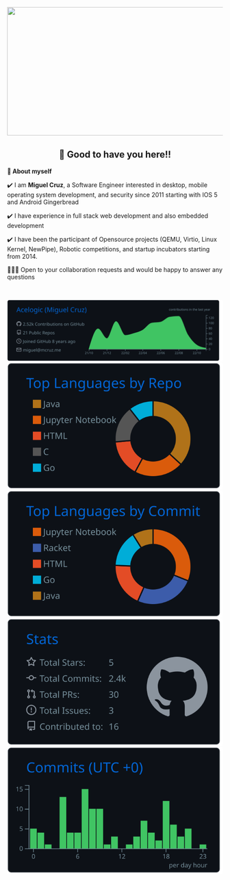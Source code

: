 
<img src="https://github.com/Acelogic/Acelogic/blob/master/Github.gif?raw=true" width="800" height="300"/>



<h2 align=center>👋 Good to have you here!!</h2>


<!--ABOUT ME CODE-->
**🌱 About myself**<br>

✔️ I am **Miguel Cruz**, a Software Engineer interested in desktop, mobile operating system development, and security since 2011 starting with IOS 5 and Android Gingerbread<br>

✔️ I have experience in full stack web development and also embedded development<br>

✔️ I have been the participant of Opensource projects (QEMU, Virtio, Linux Kernel, NewPipe), Robotic competitions, and startup incubators starting from 2014.

👨🏼‍💻 Open to your collaboration requests and would be happy to answer any questions

<br>

[![](https://raw.githubusercontent.com/Acelogic/Acelogic/master/profile-summary-card-output/github_dark/0-profile-details.svg)](https://github.com/vn7n24fzkq/github-profile-summary-cards)
[![](https://raw.githubusercontent.com/Acelogic/Acelogic/master/profile-summary-card-output/github_dark/1-repos-per-language.svg)](https://github.com/vn7n24fzkq/github-profile-summary-cards) [![](https://raw.githubusercontent.com/Acelogic/Acelogic/master/profile-summary-card-output/github_dark/2-most-commit-language.svg)](https://github.com/vn7n24fzkq/github-profile-summary-cards)
[![](https://raw.githubusercontent.com/Acelogic/Acelogic/master/profile-summary-card-output/github_dark/3-stats.svg)](https://github.com/vn7n24fzkq/github-profile-summary-cards) [![](https://raw.githubusercontent.com/Acelogic/Acelogic/master/profile-summary-card-output/github_dark/4-productive-time.svg)](https://github.com/vn7n24fzkq/github-profile-summary-cards)


